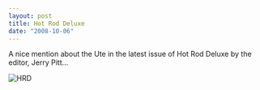 ```yaml
---
layout: post
title: Hot Rod Deluxe
date: "2008-10-06"
---
```


A nice mention about the Ute in the latest issue of Hot Rod Deluxe by the editor, Jerry Pitt…

![](/images/pop/studeute/hrd.jpg "HRD")
